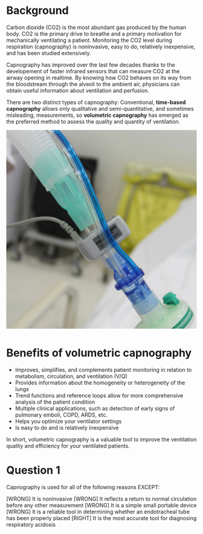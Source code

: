# Background

Carbon dioxide (CO2) is the most abundant gas produced by the human body. CO2 is the primary drive to breathe and a primary motivation for mechanically ventilating a patient. Monitoring the CO2 level during respiration (capnography) is noninvasive, easy to do, relatively inexpensive, and has been studied extensively.

Capnography has improved over the last few decades thanks to the developement of faster infrared sensors that can measure CO2 at the airway opening in realtime. By knowing how CO2 behaves on its way from the bloodstream through the alveoli to the ambient air, physicians can obtain useful information about ventilation and perfusion.

There are two distinct types of capnography: Conventional, **time-based capnography** allows only qualitative and semi-quantitative, and sometimes misleading, measurements, so **volumetric capnography** has emerged as the preferred method to assess the quality and quantity of ventilation.

![](assets/capnography.png)

# Benefits of volumetric capnography

* Improves, simplifies, and complements patient monitoring in relation to metabolism, circulation, and ventilation (V/Q)
* Provides information about the homogeneity or heterogeneity of the lungs
* Trend functions and reference loops allow for more comprehensive analysis of the patient condition
* Multiple clinical applications, such as detection of early signs of pulmonary emboli, COPD, ARDS, etc.
* Helps you optimize your ventilator settings
* Is easy to do and is relatively inexpensive

In short, volumetric capnography is a valuable tool to improve the ventilation quality and efficiency for your ventilated patients.

# Question 1
Capnography is used for all of the following reasons EXCEPT:

[WRONG] It is noninvasive
[WRONG] It reflects a return to normal circulation before any other measurement 
[WRONG] It is a simple small portable device
[WRONG] It is a reliable tool in determining whether an endotracheal tube has been properly placed 
[RIGHT] It is the most accurate tool for diagnosing respiratory acidosis
